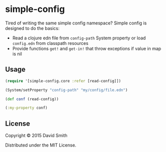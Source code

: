 # simple-config

Tired of writing the same simple config namespace?  Simple config is designed to do the basics:

* Read a clojure edn file from `config-path` System property or load `config.edn` from classpath resources
* Provide functions `get!` and `get-in!` that throw exceptions if value in map is nil

## Usage

```clojure
(require '[simple-config.core :refer [read-config]])

(System/setProperty "config-path" "my/config/file.edn")

(def conf (read-config))

(:my-property conf)
```

## License

Copyright © 2015 David Smith

Distributed under the MIT License.